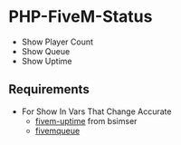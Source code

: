 # PHP-FiveM-Status

- Show Player Count
- Show Queue
- Show Uptime

## Requirements

* For Show In Vars That Change Accurate
   - [fivem-uptime](https://github.com/bsimser/fivem_uptime) from bsimser
   - [fivemqueue](https://github.com/DhytX/fivemqueue)

